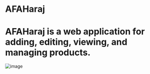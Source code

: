 # AFAHaraj
# AFAHaraj is a web application for adding, editing, viewing, and managing products.
![image](https://github.com/AbdulazizAhmedAj/AFAHaraj/assets/96697853/49791177-40a9-44e3-b813-69f80ac7a363)

